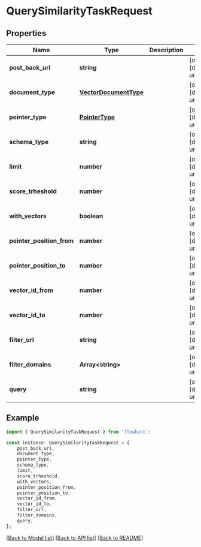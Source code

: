 # QuerySimilarityTaskRequest


## Properties

Name | Type | Description | Notes
------------ | ------------- | ------------- | -------------
**post_back_url** | **string** |  | [optional] [default to undefined]
**document_type** | [**VectorDocumentType**](VectorDocumentType.md) |  | [optional] [default to undefined]
**pointer_type** | [**PointerType**](PointerType.md) |  | [optional] [default to undefined]
**schema_type** | **string** |  | [optional] [default to undefined]
**limit** | **number** |  | [optional] [default to undefined]
**score_trheshold** | **number** |  | [optional] [default to undefined]
**with_vectors** | **boolean** |  | [optional] [default to undefined]
**pointer_position_from** | **number** |  | [optional] [default to undefined]
**pointer_position_to** | **number** |  | [optional] [default to undefined]
**vector_id_from** | **number** |  | [optional] [default to undefined]
**vector_id_to** | **number** |  | [optional] [default to undefined]
**filter_url** | **string** |  | [optional] [default to undefined]
**filter_domains** | **Array&lt;string&gt;** |  | [optional] [default to undefined]
**query** | **string** |  | [optional] [default to undefined]

## Example

```typescript
import { QuerySimilarityTaskRequest } from 'flowhunt';

const instance: QuerySimilarityTaskRequest = {
    post_back_url,
    document_type,
    pointer_type,
    schema_type,
    limit,
    score_trheshold,
    with_vectors,
    pointer_position_from,
    pointer_position_to,
    vector_id_from,
    vector_id_to,
    filter_url,
    filter_domains,
    query,
};
```

[[Back to Model list]](../README.md#documentation-for-models) [[Back to API list]](../README.md#documentation-for-api-endpoints) [[Back to README]](../README.md)
